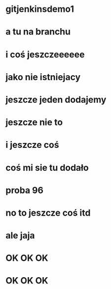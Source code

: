# gitjenkinsdemo1

# a tu na branchu

# i coś jeszczeeeeee

# jako nie istniejacy 

# jeszcze jeden dodajemy

# jeszcze nie to

# i jeszcze coś

# coś mi sie tu dodało

# proba 96

# no to jeszcze coś itd

# ale jaja

# OK OK OK 

# OK OK OK 
